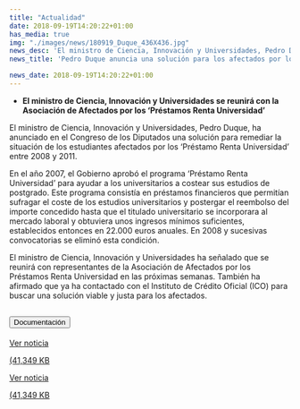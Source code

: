 ```yaml
---
title: "Actualidad"
date: 2018-09-19T14:20:22+01:00
has_media: true
img: "./images/news/180919_Duque_436X436.jpg"
news_desc: 'El ministro de Ciencia, Innovación y Universidades, Pedro Duque, ha anunciado en el Congreso de los Diputados una solución para remediar la situación de los estudiantes afectados por los "Préstamo Renta Universidad" entre 2008 y 2011.<b>Este contenido incluye:</b> <i class="fal fa-file-</a><i class="fas fa-external-link-alt"></i> </a><i class="fas fa-external-link-alt"></i>_icon"></i>'
news_title: 'Pedro Duque anuncia una solución para los afectados por los "Préstamos Renta Universidad"'

news_date: 2018-09-19T14:20:22+01:00
---
```

<ul>
<li><b>El ministro de Ciencia, Innovaci&oacute;n y Universidades se reunir&aacute; con la Asociaci&oacute;n de Afectados por los &lsquo;Pr&eacute;stamos Renta Universidad&rsquo;</b></li>
</ul>
<p>El ministro de Ciencia, Innovaci&oacute;n y Universidades, Pedro Duque, ha anunciado en el Congreso de los Diputados una soluci&oacute;n para remediar la situaci&oacute;n de los estudiantes afectados por los &lsquo;Pr&eacute;stamo Renta Universidad&rsquo; entre 2008 y 2011.</p>
<p>En el a&ntilde;o 2007, el Gobierno aprob&oacute; el programa &lsquo;Pr&eacute;stamo Renta Universidad&rsquo; para ayudar a los universitarios a costear sus estudios de postgrado. Este programa consist&iacute;a en pr&eacute;stamos financieros que permit&iacute;an sufragar el coste de los estudios universitarios y postergar el reembolso del importe concedido hasta que el titulado universitario se incorporara al mercado laboral y obtuviera unos ingresos m&iacute;nimos suficientes, establecidos entonces en 22.000 euros anuales. En 2008 y sucesivas convocatorias se elimin&oacute; esta condici&oacute;n.</p>
<p>El ministro de Ciencia, Innovaci&oacute;n y Universidades ha se&ntilde;alado que se reunir&aacute; con representantes de la Asociaci&oacute;n de Afectados por los Pr&eacute;stamos Renta Universidad en las pr&oacute;ximas semanas. Tambi&eacute;n ha afirmado que ya ha contactado con el Instituto de Cr&eacute;dito Oficial (ICO) para buscar una soluci&oacute;n viable y justa para los afectados.</p>
<section>
    <article>
        <div class="container">
            <div class="row my-45 justify-content-md-center">
                <div class="col-md-10 content_collapse">
                    <div class="accordion accordion_alt" id="accordeonAlt">
                        <div class="accordion-item">
                            <h2 class="accordion-header" id="accordionAltHeading2">
                                <button class="accordion-button expanded" type="button" data-bs-toggle="collapse" data-bs-target="#accordionAlt2" aria-expanded="false" aria-controls="accordionAlt2">
                                    <span class="icon"><i class="fas fa-file-pdf"></i></span>Documentación
                                </button>
                            </h2>
                            <div id="accordionAlt2" class="accordion-collapse collapse show" aria-labelledby="accordionAltHeading2">
                                <div class="accordion-body">
                                    <div id="section_link">
                                        <div class="container-fluid sp">
                                            <div class="row w-100">
                                                <div class="col-lg-12 cards_download_cnt">
                                                    <div class="row jcc_mobile">
                                                        <div class="download_card">
                                                            <a class="card flex-column" href="{{<siteurl>}}documentos/PDF/news/180919_NP_PrestamosRenta.pdf" target="_blank">
                                                                <div class="card-header">
                                                                    <i class="fal fa-download"></i>
                                                                </div>
                                                                <div class="card-body">
                                                                    <p class="text_body">Ver noticia</p>
                                                                    <p class="text_file">
                                                                        <i class="fal fa-file-pdf pdf_icon"></i> (41,349 KB
                                                                    </p>
                                                                </div>
                                                            </a>
                                                        </div>
                                                    </div>
                                                </div>
                                                <!-- MOBILE VERSION WITH SLIDER -->
                                                <div class="col-12" id="section_box_download_card_slider">
                                                    <div class="swiper" id="slider_download_archive">
                                                        <div class="swiper-wrapper">
                                                        <div class="swiper-slide">
                                                            <div class="download_card">
                                                                <a class="card" href="{{<siteurl>}}documentos/PDF/news/180919_NP_PrestamosRenta.pdf" target="_blank">
                                                                    <div class="card-header">
                                                                        <i class="fal fa-download"></i>
                                                                    </div>
                                                                    <div class="card-body">
                                                                        <p class="text_body">Ver noticia</p>
                                                                        <p class="text_file">
                                                                            <i class="fal fa-file-pdf pdf_icon"></i>(41,349 KB
                                                                        </p>
                                                                    </div>
                                                                </a>
                                                            </div>
                                                        </div>
                                                        </div>
                                                        <div class="swiper-pagination"></div>
                                                    </div>
                                                </div>
                                            </div>
                                        </div>
                                    </div>
                                </div>
                            </div>
                        </div>
                    </div>
                </div>
            </div>
        </div>
    </article> 
</section>